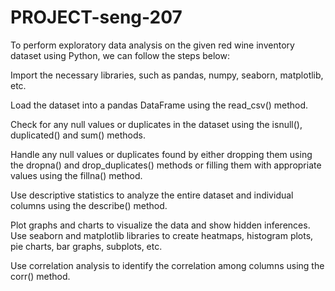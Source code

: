 # PROJECT-seng-207

To perform exploratory data analysis on the given red wine inventory dataset using Python, we can follow the steps below:

Import the necessary libraries, such as pandas, numpy, seaborn, matplotlib, etc.

Load the dataset into a pandas DataFrame using the read_csv() method.

Check for any null values or duplicates in the dataset using the isnull(), duplicated() and sum() methods.

Handle any null values or duplicates found by either dropping them using the dropna() and drop_duplicates() methods or filling them with appropriate values using the fillna() method.

Use descriptive statistics to analyze the entire dataset and individual columns using the describe() method.

Plot graphs and charts to visualize the data and show hidden inferences. Use seaborn and matplotlib libraries to create heatmaps, histogram plots, pie charts, bar graphs, subplots, etc.

Use correlation analysis to identify the correlation among columns using the corr() method.

